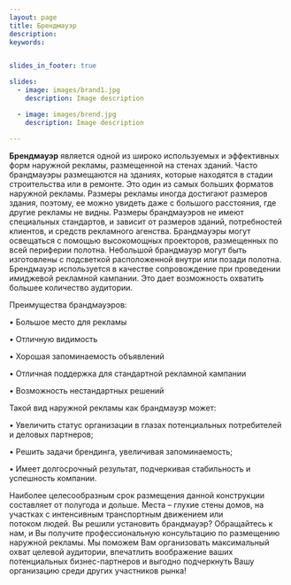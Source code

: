 ```yaml
---
layout: page
title: Брендмауэр
description:
keywords:


slides_in_footer: true

slides:
  - image: images/brand1.jpg
    description: Image description

  - image: images/brend.jpg
    description: Image description

---
```



**Брендмауэр** является одной из широко используемых и эффективных форм наружной рекламы, размещенной на стенах зданий. Часто брандмауэры размещаются на зданиях, которые находятся в стадии строительства или в ремонте. Это один из самых больших форматов наружной рекламы. Размеры рекламы иногда достигают размеров здания, поэтому, ее можно увидеть даже с большого расстояния, где другие рекламы не видны.
Размеры брандмауэров не имеют специальных стандартов, и зависит от размеров зданий, потребностей клиентов, и средств рекламного агенства.
Брандмауэры могут освещаться с помощью высокомощных проекторов, размещенных по всей периферии полотна. Небольшой брандмауэр могут быть изготовлены с подсветкой расположенной внутри или позади полотна.
Брендмауэр используется в качестве сопровождение при проведении имиджевой рекламной кампании. Это дает возможность охватить большее количество аудитории.

Преимущества брандмауэров:


  • Большое место для рекламы

  • Отличную видимость

  • Хорошая запоминаемость объявлений

  • Отличная поддержка для стандартной рекламной кампании

  • Возможность нестандартных решений

  Такой вид наружной рекламы как брандмауэр может:


  • Увеличить статус организации в глазах потенциальных потребителей и деловых партнеров;

  • Решить задачи брендинга, увеличивая запоминаемость;

  • Имеет долгосрочный результат, подчеркивая стабильность и успешность компании.


Наиболее целесообразным срок размещения данной конструкции составляет от полугода и дольше. Места – глухие стены домов, на участках с интенсивным транспортным движением или   
потоком людей.
Вы решили установить брандмауэр? Обращайтесь к нам, и Вы получите профессиональную консультацию по размещению наружной рекламы.
Мы поможем Вам организовать максимальный охват целевой аудитории, впечатлить воображение ваших потенциальных бизнес-партнеров и выгодно подчеркнуть Вашу организацию среди других участников рынка!
